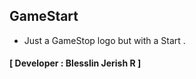 ## GameStart
- Just a GameStop logo but with a Start .
#### [ Developer : Blesslin Jerish R ]

<!-- 
    To Do
- Down Caption like torrents
- Slide Show Carousel
 -->

